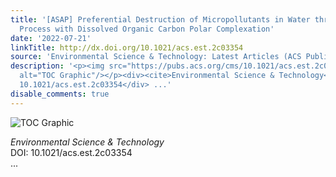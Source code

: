 ```yaml
---
title: '[ASAP] Preferential Destruction of Micropollutants in Water through a Self-Purification
  Process with Dissolved Organic Carbon Polar Complexation'
date: '2022-07-21'
linkTitle: http://dx.doi.org/10.1021/acs.est.2c03354
source: 'Environmental Science & Technology: Latest Articles (ACS Publications)'
description: '<p><img src="https://pubs.acs.org/cms/10.1021/acs.est.2c03354/asset/images/medium/es2c03354_0008.gif"
  alt="TOC Graphic"/></p><div><cite>Environmental Science & Technology</cite></div><div>DOI:
  10.1021/acs.est.2c03354</div> ...'
disable_comments: true
---
```

<p><img src="https://pubs.acs.org/cms/10.1021/acs.est.2c03354/asset/images/medium/es2c03354_0008.gif" alt="TOC Graphic"/></p><div><cite>Environmental Science & Technology</cite></div><div>DOI: 10.1021/acs.est.2c03354</div> ...